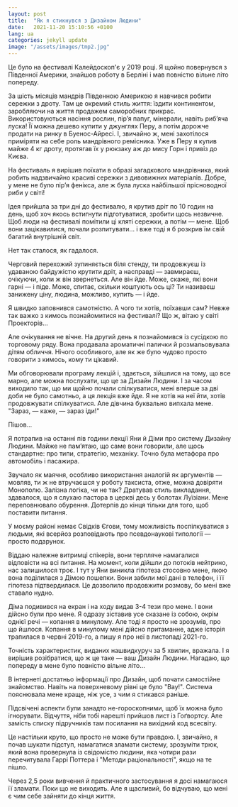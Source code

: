 ```yaml
---
layout: post
title:  "Як я стикнувся з Дизайном Людини"
date:   2021-11-20 15:10:56 +0100
lang: ua
categories: jekyll update
image: "/assets/images/tmp2.jpg"
---
```

Це було на фестивалі Калейдоскоп'є у 2019 році. Я щойно повернувся з Південної Америки, знайшов роботу в Берліні і мав повністю вільне літо попереду.
<!-- more -->
За шість місяців мандрів Південною Америкою я навчився робити сережки з дроту. Там це окремий стиль життя: їздити континентом, заробляючи на життя продажем саморобних прикрас. Використовуються насіння рослин, пір’я папуг, мінерали, навіть риб’яча луска! Її можна дешево купити у джунглях Перу, а потім дорожче продати на ринку в Буенос-Айресі. І, звичайно ж, мені захотілося приміряти на себе роль мандрівного ремісника. Уже в Перу я купив майже 4 кг дроту, протягав їх у рюкзаку аж до мису Горн і привіз до Києва.

На фестиваль я вирішив поїхати в образі загадкового мандрівника, який робить надзвичайно красиві сережки з дивовижних матеріалів. Добре, у мене не було пір’я фенікса, але ж була луска найбільшої прісноводної риби у світі!

Ідея прийшла за три дні до фестивалю, я крутив дріт по 10 годин на день, щоб хоч якось встигнути підготуватися, зробити щось незвичне. Щоб люди на фестивалі помітили ці кляті сережки, а потім — мене. Щоб вони зацікавилися, почали розпитувати… і вже тоді я б розкрив їм свій багатий внутрішній світ.

Нет так сталося, як гадалося.

Черговий перехожий зупиняється біля стенду, ти продовжуєш із удаваною байдужістю крутити дріт, а насправді — завмираєш, очікуючи, коли ж він звернеться. Але він йде. Може, скаже, які вони гарні — і піде. Може, спитає, скільки коштують ось ці? Ти називаєш занижену ціну, людина, можливо, купить — і йде.

Я швидко заповнився самотністю. А чого ти хотів, поїхавши сам? Невже так важко з кимось познайомитися на фестивалі? Що ж, вітаю у світі Проекторів...

Але очікування не вічне. На другий день я познайомився із сусідкою по торговому ряду. Вона продавала ароматичні палички й розмальовувала дітям обличчя. Нічого особливого, але як же було чудово просто говорити з кимось, кому ти цікавий.

Ми обговорювали програму лекцій і, здається, зійшлися на тому, що все марно, але можна послухати, що це за Дизайн Людини. І за часом виходило так, що ми щойно почали спілкуватися, мені вперше за дві доби не було самотньо, а ця лекція вже йде. Я не хотів на неї йти, хотів продовжувати спілкуватися. Але дівчина буквально випхала мене. "Зараз, — каже, — зараз іди!"

Пішов...

Я потрапив на останні пів години лекції Яни й Діми про систему Дизайну Людини. Майже не пам’ятаю, що саме вони говорили, але щось стандартне: про типи, стратегію, механіку. Точно була метафора про автомобіль і пасажира.

Звучало як маячня, особливо використання аналогій як аргументів — мовляв, ти ж не втручаєшся у роботу таксиста, отже, можна довіряти Монополю. Залізна логіка, чи не так? Дратував стиль викладання, здавалося, що я слухаю пастора в церкві десь у болотах Луїзіани. Мене переповнювало обурення. Дотерпів до кінця тільки для того, щоб поставити питання.

У моєму районі немає Свідків Єгови, тому можливість поспілкуватися з людьми, які всерйоз розповідають про псевдонаукові типології — просто подарунок.

Віддаю належне витримці спікерів, вони терпляче намагалися відповісти на всі питання. На момент, коли дійшли до потоків нейтрино, нас залишилося троє. І тут у Яни виникла гіпотеза стосовно мене, якою вона поділилася з Дімою пошепки. Вони забили мої дані в телефон, і її гіпотеза підтвердилася. Це дозволило продовжити розмову, бо мені вже ставало нудно.

Діма подивився на екран і на ходу видав 3-4 тези про мене. І вони дійсно були про мене. Я одразу зіставив усе сказане із собою, окрім однієї речі — копання в минулому. Але тоді я просто не зрозумів, про що йшлося. Копання в минулому мені дійсно притаманне, адже історія трапилася в червні 2019-го, а пишу я про неї в листопаді 2021-го.

Точність характеристик, виданих нашвидкуруч за 5 хвилин, вражала. І я вирішив розібратися, що ж це таке — ваш Дизайн Людини. Нагадаю, що попереду в мене було повністю вільне літо...

В інтернеті достатньо інформації про Дизайн, щоб почати самостійне знайомство. Навіть на поверхневому рівні це було "Вау!". Система пояснювала мене краще, ніж усе, з чим я стикався раніше.

Підсвічені аспекти були занадто не-гороскопними, щоб їх можна було ігнорувати. Відчуття, ніби тобі нарешті прийшов лист із Гоґвортсу. Але замість списку підручників там посилання на вихідний код всесвіту.

Це настільки круто, що просто не може бути правдою. І, звичайно, я почав шукати підступ, намагатися зламати систему, зрозуміти трюк, який вона провернула із свідомістю людини, яка чотири рази перечитувала Гаррі Поттера і "Методи раціональності", якщо на те пішло.

Через 2,5 роки вивчення й практичного застосування я досі намагаюся її зламати. Поки що не виходить. Але я щасливий, бо відчуваю, що мені є чим себе зайняти до кінця життя.
